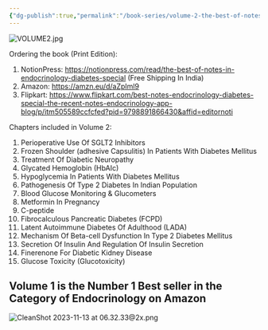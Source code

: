 ```yaml
---
{"dg-publish":true,"permalink":"/book-series/volume-2-the-best-of-notes-in-endocrinology-diabetes-special/"}
---
```




![VOLUME2.jpg](/img/user/attachments/VOLUME2.jpg)


Ordering the book (Print Edition): 
1. NotionPress: https://notionpress.com/read/the-best-of-notes-in-endocrinology-diabetes-special (Free Shipping In India)
2. Amazon: https://amzn.eu/d/aZpIml9
3. Flipkart: https://www.flipkart.com/best-notes-endocrinology-diabetes-special-the-recent-notes-endocrinology-app-blog/p/itm505589ccfcfed?pid=9798891866430&affid=editornoti


Chapters included in Volume 2: 

1. Perioperative Use Of SGLT2 Inhibitors
2. Frozen Shoulder (adhesive Capsulitis) In Patients With Diabetes Mellitus
3. Treatment Of Diabetic Neuropathy
4. Glycated Hemoglobin (HbAIc)
5. Hypoglycemia In Patients With Diabetes Mellitus
6. Pathogenesis Of Type 2 Diabetes In Indian Population
7. Blood Glucose Monitoring & Glucometers
8. Metformin In Pregnancy
9. C-peptide
10. Fibrocalculous Pancreatic Diabetes (FCPD)
11. Latent Autoimmune Diabetes Of Adulthood (LADA)
12. Mechanism Of Beta-cell Dysfunction In Type 2 Diabetes Mellitus
13. Secretion Of Insulin And Regulation Of Insulin Secretion
14. Finerenone For Diabetic Kidney Disease
15. Glucose Toxicity (Glucotoxicity)


## Volume 1 is the Number 1 Best seller in the Category of Endocrinology on Amazon

![CleanShot 2023-11-13 at 06.32.33@2x.png](/img/user/attachments/CleanShot%202023-11-13%20at%2006.32.33@2x.png)


